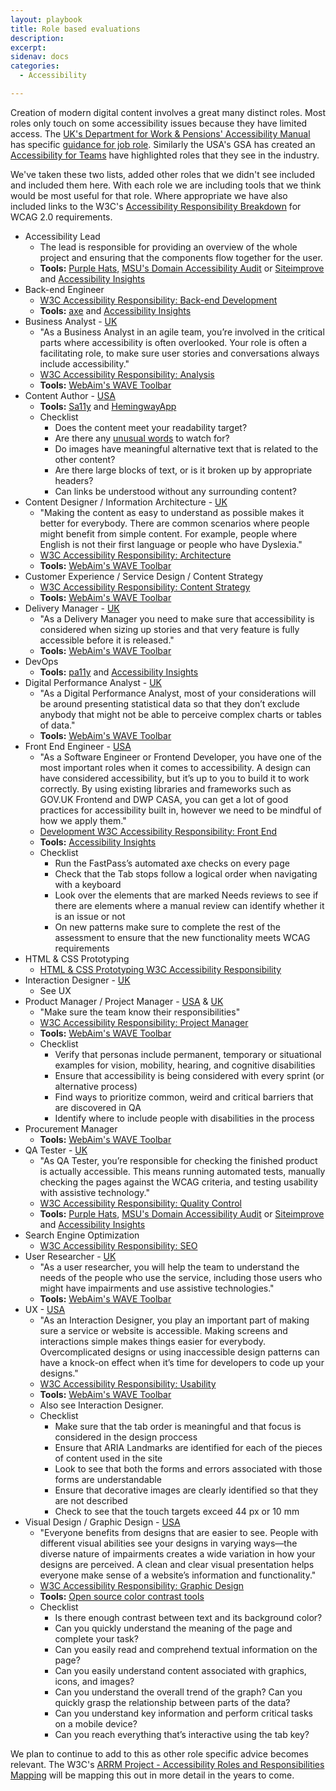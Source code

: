```yaml
---
layout: playbook
title: Role based evaluations
description: 
excerpt: 
sidenav: docs
categories:
  - Accessibility

---
```


Creation of modern digital content involves a great many distinct roles. Most roles only touch on some accessibility issues because they have limited access. The [UK's Department
for Work & Pensions' Accessibility Manual](https://accessibility-manual.dwp.gov.uk/) has specific [guidance for job role](https://accessibility-manual.dwp.gov.uk/guidance-for-your-job-role). Similarly the USA's GSA has created an [Accessibility for Teams](https://accessibility.digital.gov/) have highlighted roles that they see in the industry. 

We've taken these two lists, added other roles that we didn't see included and included them here. With each role we are including tools that we think would be most useful for that role. Where appropriate we have also included links to the W3C's [Accessibility Responsibility Breakdown](https://www.w3.org/community/wai-) for WCAG 2.0 requirements.

- Accessibility Lead
    - The lead is responsible for providing an overview of the whole project and ensuring that the components flow together for the user.
    - **Tools:** [Purple Hats](https://github.com/GovTechSG/purple-hats), [MSU's Domain Accessibility Audit](https://github.com/MSU-NatSci/DomainAccessibilityAudit) or [Siteimprove](https://siteimprove.com) and [Accessibility Insights](https://accessibilityinsights.io/)
- Back-end Engineer
    - [W3C Accessibility Responsibility: Back-end Development](https://www.w3.org/community/wai-engage/wiki/Back-end_Development)
    - **Tools:** [axe](https://www.deque.com/axe/) and [Accessibility Insights](https://accessibilityinsights.io/)
- Business Analyst - [UK](https://accessibility-manual.dwp.gov.uk/guidance-for-your-job-role/business-analyst)
    - "As a Business Analyst in an agile team, you’re involved in the critical parts where accessibility is often overlooked. Your role is often a facilitating role, to make sure user stories and conversations always include accessibility."
    - [W3C Accessibility Responsibility: Analysis](https://www.w3.org/community/wai-engage/wiki/Accessibility_By_Roles_-_Analysis)
    - **Tools:** [WebAim's WAVE Toolbar](https://wave.webaim.org/extension/)
- Content Author - [USA](https://accessibility.digital.gov/content-design/getting-started/)
    - **Tools:** [Sa11y](https://ryersondmp.github.io/sa11y/) and [HemingwayApp](http://www.hemingwayapp.com/)
    - Checklist
        - Does the content meet your readability target?
        - Are there any [unusual words](https://www.w3.org/WAI/WCAG21/quickref/?versions=2.0#unusual-words) to watch for?
        - Do images have meaningful alternative text that is related to the other content?
        - Are there large blocks of text, or is it broken up by appropriate headers?
        - Can links be understood without any surrounding content? 
- Content Designer / Information Architecture - [UK](https://accessibility-manual.dwp.gov.uk/guidance-for-your-job-role/content-designer)
    - "Making the content as easy to understand as possible makes it better for everybody. There are common scenarios where people might benefit from simple content. For example, people where English is not their first language or people who have Dyslexia."
    - [W3C Accessibility Responsibility: Architecture](https://www.w3.org/community/wai-engage/wiki/Accessibility_By_Roles_-_Architecture)
    - **Tools:** [WebAim's WAVE Toolbar](https://wave.webaim.org/extension/)
- Customer Experience / Service Design / Content Strategy
    - [W3C Accessibility Responsibility: Content Strategy](https://www.w3.org/community/wai-engage/wiki/Content_Strategy)
    - **Tools:** [WebAim's WAVE Toolbar](https://wave.webaim.org/extension/)
- Delivery Manager - [UK](https://accessibility-manual.dwp.gov.uk/guidance-for-your-job-role/delivery-manager)
    - "As a Delivery Manager you need to make sure that accessibility is considered when sizing up stories and that very feature is fully accessible before it is released."
    - **Tools:** [WebAim's WAVE Toolbar](https://wave.webaim.org/extension/)
- DevOps
    - **Tools:** [pa11y](https://pa11y.org/) and [Accessibility Insights](https://accessibilityinsights.io/)
- Digital Performance Analyst - [UK](https://accessibility-manual.dwp.gov.uk/guidance-for-your-job-role/digital-performance-analyst)    
    - "As a Digital Performance Analyst, most of your considerations will be around presenting statistical data so that they don’t exclude anybody that might not be able to perceive complex charts or tables of data."
    - **Tools:** [WebAim's WAVE Toolbar](https://wave.webaim.org/extension/)
- Front End Engineer - [USA](https://accessibility.digital.gov/front-end/getting-started/)
    - "As a Software Engineer or Frontend Developer, you have one of the most important roles when it comes to accessibility. A design can have considered accessibility, but it’s up to you to build it to work correctly. By using existing libraries and frameworks such as GOV.UK Frontend and DWP CASA, you can get a lot of good practices for accessibility built in, however we need to be mindful of how we apply them."
    - [Development W3C Accessibility Responsibility: Front End ](https://www.w3.org/community/wai-engage/wiki/Front-end_Development)
    - **Tools:** [Accessibility Insights](https://accessibilityinsights.io/)
    - Checklist
        - Run the FastPass’s automated axe checks on every page
        - Check that the Tab stops follow a logical order when navigating with a keyboard
        - Look over the elements that are marked Needs reviews to see if there are elements where a manual review can identify whether it is an issue or not
        - On new patterns make sure to complete the rest of the assessment to ensure that the new functionality meets WCAG requirements
- HTML & CSS Prototyping
    - [HTML & CSS Prototyping W3C Accessibility Responsibility](https://www.w3.org/community/wai-engage/wiki/HTML/CSS_Prototyping)
- Interaction Designer - [UK](https://accessibility-manual.dwp.gov.uk/guidance-for-your-job-role/interaction-designer)
    - See UX
- Product Manager / Project Manager - [USA](https://accessibility.digital.gov/product/getting-started/) & [UK](https://accessibility-manual.dwp.gov.uk/guidance-for-your-job-role/product-manager)
    - "Make sure the team know their responsibilities"
    - [W3C Accessibility Responsibility: Project Manager](https://www.w3.org/community/wai-engage/wiki/Accessibility_Responsibility_Breakdown#pm)
    - **Tools:** [WebAim's WAVE Toolbar](https://wave.webaim.org/extension/)
    - Checklist
        - Verify that personas include permanent, temporary or situational examples for vision, mobility, hearing, and cognitive disabilities
        - Ensure that accessibility is being considered with every sprint (or alternative process)
        - Find ways to prioritize common, weird and critical barriers that are discovered in QA
        - Identify where to include people with disabilities in the process
- Procurement Manager 
    - **Tools:** [WebAim's WAVE Toolbar](https://wave.webaim.org/extension/)
- QA Tester - [UK](https://accessibility-manual.dwp.gov.uk/guidance-for-your-job-role/qa-tester)
    - "As QA Tester, you’re responsible for checking the finished product is actually accessible. This means running automated tests, manually checking the pages against the WCAG criteria, and testing usability with assistive technology."
    - [W3C Accessibility Responsibility: Quality Control](https://www.w3.org/community/wai-engage/wiki/Quality_Control)
    - **Tools:** [Purple Hats](https://github.com/GovTechSG/purple-hats), [MSU's Domain Accessibility Audit](https://github.com/MSU-NatSci/DomainAccessibilityAudit) or [Siteimprove](https://siteimprove.com) and [Accessibility Insights](https://accessibilityinsights.io/)
- Search Engine Optimization
    - [W3C Accessibility Responsibility: SEO](https://www.w3.org/community/wai-engage/wiki/Search_Engine_Optimization)
- User Researcher - [UK](https://accessibility-manual.dwp.gov.uk/guidance-for-your-job-role/user-researcher)
    - "As a user researcher, you will help the team to understand the needs of the people who use the service, including those users who might have impairments and use assistive technologies."
    - **Tools:** [WebAim's WAVE Toolbar](https://wave.webaim.org/extension/)
- UX - [USA](https://accessibility.digital.gov/ux/getting-started/)
    - "As an Interaction Designer, you play an important part of making sure a service or website is accessible. Making screens and interactions simple makes things easier for everybody. Overcomplicated designs or using inaccessible design patterns can have a knock-on effect when it’s time for developers to code up your designs."
    - [W3C Accessibility Responsibility: Usability](https://www.w3.org/community/wai-engage/wiki/Accessibility_By_Roles_-_Interaction_Design_/_Usability)
    - **Tools:** [WebAim's WAVE Toolbar](https://wave.webaim.org/extension/)
    - Also see Interaction Designer.
    - Checklist
        - Make sure that the tab order is meaningful and that focus is considered in the design proccess
        - Ensure that ARIA Landmarks are identified for each of the pieces of content used in the site
        - Look to see that both the forms and errors associated with those forms are understandable
        - Ensure that decorative images are clearly identified so that they are not described
        - Check to see that the touch targets exceed 44 px or 10 mm
- Visual Design / Graphic Design - [USA](https://accessibility.digital.gov/visual-design/getting-started/)
    - "Everyone benefits from designs that are easier to see. People with different visual abilities see your designs in varying ways—the diverse nature of impairments creates a wide variation in how your designs are perceived. A clean and clear visual presentation helps everyone make sense of a website’s information and functionality."
    - [W3C Accessibility Responsibility: Graphic Design](https://www.w3.org/community/wai-engage/wiki/Accessibility_By_Roles_-_Graphic_Design)
    - **Tools:** [Open source color contrast tools](https://github.com/CivicActions/accessibility/blob/main/_handbook/tools.md#color)
    - Checklist
        - Is there enough contrast between text and its background color?
        - Can you quickly understand the meaning of the page and complete your task?
        - Can you easily read and comprehend textual information on the page?
        - Can you easily understand content associated with graphics, icons, and images?
        - Can you understand the overall trend of the graph? Can you quickly grasp the relationship between parts of the data?
        - Can you understand key information and perform critical tasks on a mobile device?
        - Can you reach everything that’s interactive using the tab key?


We plan to continue to add to this as other role specific advice becomes relevant. The W3C's [ARRM Project - Accessibility Roles and Responsibilities Mapping](https://www.w3.org/WAI/EO/wiki/ARRM_Project_-_Accessibility_Roles_and_Responsibilities_Mapping) will be mapping this out in more detail in the years to come. 

